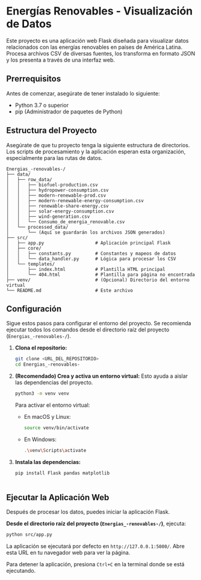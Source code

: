 # Energías Renovables - Visualización de Datos

Este proyecto es una aplicación web Flask diseñada para visualizar datos relacionados con las energías renovables en países de América Latina. Procesa archivos CSV de diversas fuentes, los transforma en formato JSON y los presenta a través de una interfaz web.

## Prerrequisitos

Antes de comenzar, asegúrate de tener instalado lo siguiente:

- Python 3.7 o superior
- pip (Administrador de paquetes de Python)

## Estructura del Proyecto

Asegúrate de que tu proyecto tenga la siguiente estructura de directorios. Los scripts de procesamiento y la aplicación esperan esta organización, especialmente para las rutas de datos.

```
Energias_-renovables-/
├── data/
│   ├── row_data/
│   │   ├── biofuel-production.csv
│   │   ├── hydropower-consumption.csv
│   │   ├── modern-renewable-prod.csv
│   │   ├── modern-renewable-energy-consumption.csv
│   │   ├── renewable-share-energy.csv
│   │   ├── solar-energy-consumption.csv
│   │   ├── wind-generation.csv
│   │   └── Consumo_de_energia_renovable.csv
│   └── processed_data/
│       └── (Aquí se guardarán los archivos JSON generados)
├── src/
│   ├── app.py                   # Aplicación principal Flask
│   ├── core/
│   │   ├── constants.py         # Constantes y mapeos de datos
│   │   └── data_handler.py      # Lógica para procesar los CSV
│   └── templates/
│       ├── index.html           # Plantilla HTML principal
│       └── 404.html             # Plantilla para página no encontrada
├── venv/                        # (Opcional) Directorio del entorno virtual
└── README.md                    # Este archivo
```

## Configuración

Sigue estos pasos para configurar el entorno del proyecto. Se recomienda ejecutar todos los comandos desde el directorio raíz del proyecto (`Energias_-renovables-/`).

1.  **Clona el repositorio:**
    ```bash
    git clone <URL_DEL_REPOSITORIO>
    cd Energias_-renovables-
    ```

2.  **(Recomendado) Crea y activa un entorno virtual:**
    Esto ayuda a aislar las dependencias del proyecto.
    ```bash
    python3 -m venv venv
    ```
    Para activar el entorno virtual:
    -   En macOS y Linux:
        ```bash
        source venv/bin/activate
        ```
    -   En Windows:
        ```bash
        .\venv\Scripts\activate
        ```

3.  **Instala las dependencias:**
    ```bash
    pip install Flask pandas matplotlib 
   
    ```

## Ejecutar la Aplicación Web

Después de procesar los datos, puedes iniciar la aplicación Flask.

**Desde el directorio raíz del proyecto (`Energias_-renovables-/`)**, ejecuta:
```bash
python src/app.py
```
La aplicación se ejecutará por defecto en `http://127.0.0.1:5000/`. Abre esta URL en tu navegador web para ver la página.

Para detener la aplicación, presiona `Ctrl+C` en la terminal donde se está ejecutando.